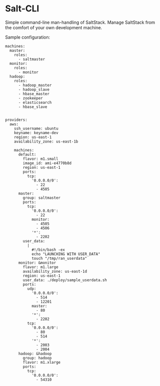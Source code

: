 Salt-CLI
==================================

Simple command-line man-handling of SaltStack. Manage SaltStack from the comfort of your own development machine.


Sample configuration:

    machines:
      master:
        roles:
          - saltmaster
      monitor:
        roles:
          - monitor
      hadoop:
        roles:
          - hadoop_master
          - hadoop_slave
          - hbase_master
          - zookeeper
          - elasticsearch
          - hbase_slave


    providers:
      aws:
        ssh_username: ubuntu
        keyname: keyname-dev
        region: us-east-1
        availability_zone: us-east-1b

        machines:
          default:
            flavor: m1.small
            image_id: ami-e4770b8d
            region: us-east-1
            ports: 
              tcp:
                '0.0.0.0/0':
                  - 22
                  - 4505
          master:
            group: saltmaster
            ports:
              tcp:
                '0.0.0.0/0':
                  - 22
                monitor:
                  - 4505
                  - 4506
                '*':
                  - 2202
            user_data:
              |
                #!/bin/bash -ex
                echo "LAUNCHING WITH USER_DATA"
                touch "/tmp/ran_userdata"
          monitor: &monitor
            flavor: m1.large
            availability_zone: us-east-1d
            region: us-east-1
            user_data: ./deploy/sample_userdata.sh
            ports:
              udp:
                '0.0.0.0/0':
                  - 514
                  - 12201
                master:
                  - 80
                '*':
                  - 2202
              tcp:
                '0.0.0.0/0':
                  - 80
                  - 514
                '*':
                  - 2003
                  - 2004
          hadoop: &hadoop
            group: hadoop
            flavor: m1.xlarge
            ports:
              tcp:
                '0.0.0.0/0':
                  - 54310
